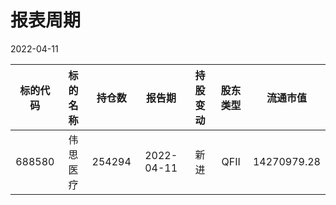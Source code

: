 # 报表周期 

2022-04-11

| 标的代码 | 标的名称 | 持仓数 | 报告期 | 持股变动 | 股东类型 | 流通市值 |
|:--:|:--:|:--:|:--:|:--:|:--:|:--:|
|688580|伟思医疗|254294|2022-04-11|新进|QFII|14270979.28|